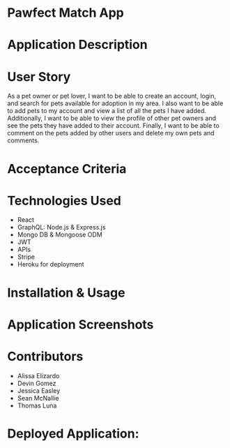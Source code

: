 # Pawfect Match App

# Application Description

# User Story
As a pet owner or pet lover, I want to be able to create an account, login, and search for pets available for adoption in my area. I also want to be able to add pets to my account and view a list of all the pets I have added. Additionally, I want to be able to view the profile of other pet owners and see the pets they have added to their account. Finally, I want to be able to comment on the pets added by other users and delete my own pets and comments.
# Acceptance Criteria

# Technologies Used
* React
* GraphQL: Node.js & Express.js
* Mongo DB & Mongoose ODM
* JWT
* APIs
* Stripe 
* Heroku for deployment

# Installation & Usage

# Application Screenshots

# Contributors
* Alissa Elizardo
* Devin Gomez
* Jessica Easley
* Sean McNallie
* Thomas Luna

# Deployed Application: 
